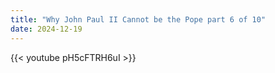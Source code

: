 ```yaml
---
title: "Why John Paul II Cannot be the Pope part 6 of 10"
date: 2024-12-19
---
```


{{< youtube pH5cFTRH6uI >}}
